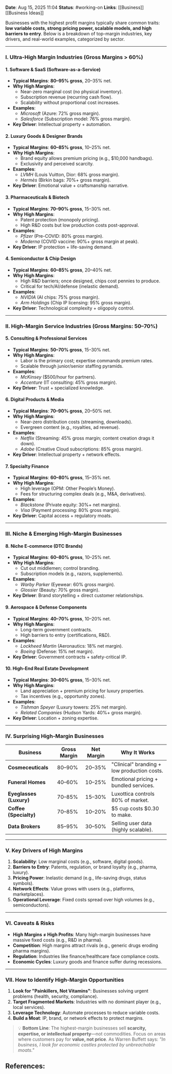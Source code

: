 **Date**: Aug 15, 2025 11:04
**Status**: #working-on
**Links**: [[Business]] [[Business Ideas]]

Businesses with the highest profit margins typically share common traits: **low variable costs, strong pricing power, scalable models, and high barriers to entry**. Below is a breakdown of top-margin industries, key drivers, and real-world examples, categorized by sector.

---

### **I. Ultra-High Margin Industries (Gross Margins > 60%)**  
#### **1. Software & SaaS (Software-as-a-Service)**  
- **Typical Margins**: **80–95% gross**, 20–35% net.  
- **Why High Margins**:  
  - Near-zero marginal cost (no physical inventory).  
  - Subscription revenue (recurring cash flow).  
  - Scalability without proportional cost increases.  
- **Examples**:  
  - *Microsoft* (Azure: 72% gross margin).  
  - *Salesforce* (Subscription model: 76% gross margin).  
- **Key Driver**: Intellectual property + automation.  

#### **2. Luxury Goods & Designer Brands**  
- **Typical Margins**: **60–85% gross**, 10–25% net.  
- **Why High Margins**:  
  - Brand equity allows premium pricing (e.g., $10,000 handbags).  
  - Exclusivity and perceived scarcity.  
- **Examples**:  
  - *LVMH* (Louis Vuitton, Dior: 68% gross margin).  
  - *Hermès* (Birkin bags: 70%+ gross margin).  
- **Key Driver**: Emotional value + craftsmanship narrative.  

#### **3. Pharmaceuticals & Biotech**  
- **Typical Margins**: **70–90% gross**, 15–30% net.  
- **Why High Margins**:  
  - Patent protection (monopoly pricing).  
  - High R&D costs but low production costs post-approval.  
- **Examples**:  
  - *Pfizer* (Pre-COVID: 80% gross margin).  
  - *Moderna* (COVID vaccine: 90%+ gross margin at peak).  
- **Key Driver**: IP protection + life-saving demand.  

#### **4. Semiconductor & Chip Design**  
- **Typical Margins**: **60–85% gross**, 20–40% net.  
- **Why High Margins**:  
  - High R&D barriers; once designed, chips cost pennies to produce.  
  - Critical for tech/AI/defense (inelastic demand).  
- **Examples**:  
  - *NVIDIA* (AI chips: 75% gross margin).  
  - *Arm Holdings* (Chip IP licensing: 95% gross margin).  
- **Key Driver**: Technological complexity + oligopoly control.  

---

### **II. High-Margin Service Industries (Gross Margins: 50–70%)**  
#### **5. Consulting & Professional Services**  
- **Typical Margins**: **50–70% gross**, 15–30% net.  
- **Why High Margins**:  
  - Labor is the primary cost; expertise commands premium rates.  
  - Scalable through junior/senior staffing pyramids.  
- **Examples**:  
  - *McKinsey* ($500/hour for partners).  
  - *Accenture* (IT consulting: 45% gross margin).  
- **Key Driver**: Trust + specialized knowledge.  

#### **6. Digital Products & Media**  
- **Typical Margins**: **70–90% gross**, 20–50% net.  
- **Why High Margins**:  
  - Near-zero distribution costs (streaming, downloads).  
  - Evergreen content (e.g., royalties, ad revenue).  
- **Examples**:  
  - *Netflix* (Streaming: 45% gross margin; content creation drags it down).  
  - *Adobe* (Creative Cloud subscriptions: 85% gross margin).  
- **Key Driver**: Intellectual property + network effects.  

#### **7. Specialty Finance**  
- **Typical Margins**: **60–80% gross**, 15–35% net.  
- **Why High Margins**:  
  - High leverage (OPM: Other People’s Money).  
  - Fees for structuring complex deals (e.g., M&A, derivatives).  
- **Examples**:  
  - *Blackstone* (Private equity: 30%+ net margins).  
  - *Visa* (Payment processing: 80% gross margin).  
- **Key Driver**: Capital access + regulatory moats.  

---

### **III. Niche & Emerging High-Margin Businesses**  
#### **8. Niche E-commerce (DTC Brands)**  
- **Typical Margins**: **60–80% gross**, 10–25% net.  
- **Why High Margins**:  
  - Cut out middlemen; control branding.  
  - Subscription models (e.g., razors, supplements).  
- **Examples**:  
  - *Warby Parker* (Eyewear: 60% gross margin).  
  - *Glossier* (Beauty: 70% gross margin).  
- **Key Driver**: Brand storytelling + direct customer relationships.  

#### **9. Aerospace & Defense Components**  
- **Typical Margins**: **40–70% gross**, 10–20% net.  
- **Why High Margins**:  
  - Long-term government contracts.  
  - High barriers to entry (certifications, R&D).  
- **Examples**:  
  - *Lockheed Martin* (Aeronautics: 18% net margin).  
  - *Boeing* (Defense: 15% net margin).  
- **Key Driver**: Government contracts + safety-critical IP.  

#### **10. High-End Real Estate Development**  
- **Typical Margins**: **30–60% gross**, 15–30% net.  
- **Why High Margins**:  
  - Land appreciation + premium pricing for luxury properties.  
  - Tax incentives (e.g., opportunity zones).  
- **Examples**:  
  - *Tishman Speyer* (Luxury towers: 25% net margin).  
  - *Related Companies* (Hudson Yards: 40%+ gross margin).  
- **Key Driver**: Location + zoning expertise.  

---

### **IV. Surprising High-Margin Businesses**  
| **Business**               | **Gross Margin** | **Net Margin** | **Why It Works**                          |  
|----------------------------|------------------|----------------|-------------------------------------------|  
| **Cosmeceuticals**         | 80–90%          | 20–35%         | "Clinical" branding + low production costs. |  
| **Funeral Homes**          | 40–60%          | 10–25%         | Emotional pricing + bundled services.    |  
| **Eyeglasses (Luxury)**    | 70–85%          | 15–30%         | Luxottica controls 80% of market.         |  
| **Coffee (Specialty)**    | 70–85%          | 10–20%         | $5 cup costs $0.30 to make.               |  
| **Data Brokers**          | 85–95%          | 30–50%         | Selling user data (highly scalable).     |  

---

### **V. Key Drivers of High Margins**  
1. **Scalability**: Low marginal costs (e.g., software, digital goods).  
2. **Barriers to Entry**: Patents, regulation, or brand loyalty (e.g., pharma, luxury).  
3. **Pricing Power**: Inelastic demand (e.g., life-saving drugs, status symbols).  
4. **Network Effects**: Value grows with users (e.g., platforms, marketplaces).  
5. **Operational Leverage**: Fixed costs spread over high volumes (e.g., semiconductors).  

---

### **VI. Caveats & Risks**  
- **High Margins ≠ High Profits**: Many high-margin businesses have massive fixed costs (e.g., R&D in pharma).  
- **Competition**: High margins attract rivals (e.g., generic drugs eroding pharma margins).  
- **Regulation**: Industries like finance/healthcare face compliance costs.  
- **Economic Cycles**: Luxury goods and finance suffer during recessions.  

---

### **VII. How to Identify High-Margin Opportunities**  
1. **Look for "Painkillers, Not Vitamins"**: Businesses solving urgent problems (health, security, compliance).  
2. **Target Fragmented Markets**: Industries with no dominant player (e.g., local services).  
3. **Leverage Technology**: Automate processes to reduce variable costs.  
4. **Build a Moat**: IP, brand, or network effects to protect margins.  

> 💡 **Bottom Line**: The highest-margin businesses sell **scarcity, expertise, or intellectual property**—not commodities. Focus on areas where customers pay for **value, not price**. As Warren Buffett says: *"In business, I look for economic castles protected by unbreachable moats."*

## References: